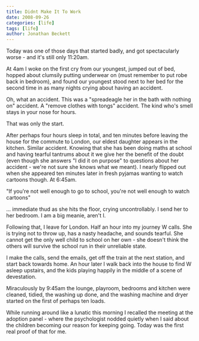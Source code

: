 ```yaml
---
title: Didnt Make It To Work
date: 2008-09-26
categories: [life]
tags: [life]
author: Jonathan Beckett
---
```


Today was one of those days that started badly, and got spectacularly worse - and it's still only 11:20am.

At 4am I woke on the first cry from our youngest, jumped out of bed, hopped about clumsily putting underwear on (must remember to put robe back in bedroom), and found our youngest stood next to her bed for the second time in as many nights crying about having an accident.

Oh, what an accident. This was a "spreadeagle her in the bath with nothing on" accident. A "remove clothes with tongs" accident. The kind who's smell stays in your nose for hours.

That was only the start.

After perhaps four hours sleep in total, and ten minutes before leaving the house for the commute to London, our eldest daughter appears in the kitchen. Similar accident. Knowing that she has been doing maths at school and having tearful tantrums about it we give her the benefit of the doubt (even though she answers "I did it on purpose" to questions about her accident - we're not sure she knows what we meant). I nearly flipped out when she appeared ten minutes later in fresh pyjamas wanting to watch cartoons though. At 6:45am.

"If you're not well enough to go to school, you're not well enough to watch cartoons"

... immediate thud as she hits the floor, crying uncontrollably. I send her to her bedroom. I am a big meanie, aren't I.

Following that, I leave for London. Half an hour into my journey W calls. She is trying not to throw up, has a nasty headache, and sounds tearful. She cannot get the only well child to school on her own - she doesn't think the others will survive the school run in their unreliable state.

I make the calls, send the emails, get off the train at the next station, and start back towards home. An hour later I walk back into the house to find W asleep upstairs, and the kids playing happily in the middle of a scene of devestation.

Miraculously by 9:45am the lounge, playroom, bedrooms and kitchen were cleaned, tidied, the washing up done, and the washing machine and dryer started on the first of perhaps ten loads.

While running around like a lunatic this morning I recalled the meeting at the adoption panel - where the psychologist nodded quietly when I said about the children becoming our reason for keeping going. Today was the first real proof of that for me.